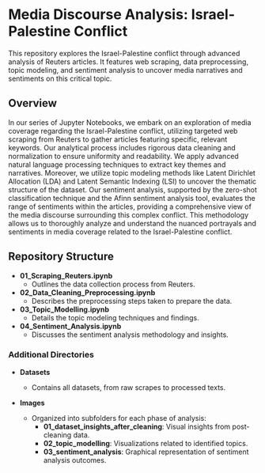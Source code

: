 # Media Discourse Analysis: Israel-Palestine Conflict
This repository explores the Israel-Palestine conflict through advanced analysis of Reuters articles. It features web scraping, data preprocessing, topic modeling, and sentiment analysis to uncover media narratives and sentiments on this critical topic.

## Overview
In our series of Jupyter Notebooks, we embark on an exploration of media coverage regarding the Israel-Palestine conflict, utilizing targeted web scraping from Reuters to gather articles featuring specific, relevant keywords. Our analytical process includes rigorous data cleaning and normalization to ensure uniformity and readability. We apply advanced natural language processing techniques to extract key themes and narratives. Moreover, we utilize topic modeling methods like Latent Dirichlet Allocation (LDA) and Latent Semantic Indexing (LSI) to uncover the thematic structure of the dataset. Our sentiment analysis, supported by the zero-shot classification technique and the Afinn sentiment analysis tool, evaluates the range of sentiments within the articles, providing a comprehensive view of the media discourse surrounding this complex conflict. This methodology allows us to thoroughly analyze and understand the nuanced portrayals and sentiments in media coverage related to the Israel-Palestine conflict.

## Repository Structure

- **01_Scraping_Reuters.ipynb**
  - Outlines the data collection process from Reuters.
- **02_Data_Cleaning_Preprocessing.ipynb**
  - Describes the preprocessing steps taken to prepare the data.
- **03_Topic_Modelling.ipynb**
  - Details the topic modeling techniques and findings.
- **04_Sentiment_Analysis.ipynb**
  - Discusses the sentiment analysis methodology and insights.

### Additional Directories

- **Datasets**
  - Contains all datasets, from raw scrapes to processed texts.

- **Images**
  - Organized into subfolders for each phase of analysis:
    - **01_dataset_insights_after_cleaning**: Visual insights from post-cleaning data.
    - **02_topic_modelling**: Visualizations related to identified topics.
    - **03_sentiment_analysis**: Graphical representation of sentiment analysis outcomes.
